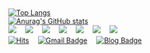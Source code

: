 <br>[![Top Langs](https://github-readme-stats.vercel.app/api/top-langs/?username=ombreman&layout=compact&hide=Shell,Batchifile,PowerShell&langs_count=6&theme=react)](https://github.com/ombreman/github-readme-stats)</br>
[![Anurag's GitHub stats](https://github-readme-stats.vercel.app/api?username=ombreman&theme=react&hide=prs&count_private=true&show_icons=true&)](https://github.com/ombreman/github-readme-stats)
<br><img src="https://img.shields.io/badge/HTML-E34F26?style=flat&logo=HTML5&logoColor=white"/>　
<img src="https://img.shields.io/badge/CSS-1572B6?style=flat&logo=CSS3&logoColor=white"/>　
<img src="https://img.shields.io/badge/JavaScript-F7DF1E?style=flat&logo=JavaScript&logoColor=white"/>　
<img src="https://img.shields.io/badge/node.js-339933?style=flat&logo=node.js&logoColor=white"/>　
<img src="https://img.shields.io/badge/Python-3776AB?style=flat&logo=Python&logoColor=white"/>　
<img src="https://img.shields.io/badge/MongoDB-47A248?style=flat&logo=MongoDB&logoColor=white"/>　
<img src="https://img.shields.io/badge/MySQL-4479A1?style=flat&logo=MySQL&logoColor=white"/></br>
[![Hits](https://hits.seeyoufarm.com/api/count/incr/badge.svg?url=https%3A%2F%2Fgithub.com%2Fombreman&count_bg=%2379C83D&title_bg=%23555555&icon=&icon_color=%23E7E7E7&title=hits&edge_flat=false)](https://hits.seeyoufarm.com)　
[![Gmail Badge](https://img.shields.io/badge/Gmail-d14836?style=flat&logo=Gmail&logoColor=white&link=mailto:ombreman21@gmail.com)](mailto:ombreman21@gmail.com)　
[![Blog Badge](http://img.shields.io/badge/-Blog-green?style=flat&logo=Bloglovin&link=https://velog.io/@ombreman)](https://velog.io/@ombreman)　

